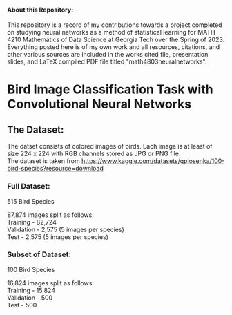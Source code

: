 #### About this Repository:
This repository is a record of my contributions towards a project completed on studying neural networks as a method of statistical learning for MATH 4210 Mathematics of Data Science at Georgia Tech over the Spring of 2023. Everything posted here is of my own work and all resources, citations, and other various sources are included in the works cited file, presentation slides, and LaTeX compiled PDF file titled "math4803neuralnetworks".

# Bird Image Classification Task with Convolutional Neural Networks

## The Dataset:
The datset consists of colored images of birds. Each image is at least of size 224 x 224 with RGB channels stored as JPG or PNG file.\
The dataset is taken from https://www.kaggle.com/datasets/gpiosenka/100-bird-species?resource=download

### Full Dataset:
515 Bird Species

87,874 images split as follows:\
  Training - 82,724\
  Validation - 2,575 (5 images per species)\
  Test - 2,575 (5 images per species)

### Subset of Dataset:
100 Bird Species

16,824 images split as follows:\
  Training - 15,824\
  Validation - 500\
  Test - 500
